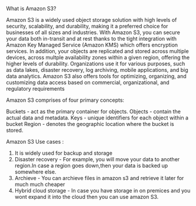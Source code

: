 
What is Amazon S3?

Amazon S3 is a widely used object storage solution with high levels of security, scalability, and durability, making it a preferred choice for businesses of all sizes and industries. With Amazon S3, you can secure your data both in-transit and at rest thanks to the tight integration with Amazon Key Managed Service (Amazon KMS) which offers encryption services. In addition, your objects are replicated and stored across multiple devices, across multple availability zones within a given region, offering the higher levels of durability. Organizations use it for various purposes, such as data lakes, disaster recovery, log archiving, mobile applications, and big data analytics. Amazon S3 also offers tools for optimizing, organizing, and customizing data access based on commercial, organizational, and regulatory requirements


Amazon S3 comprises of four primary concepts:

Buckets - act as the primary container for objects.
Objects - contain the actual data and metadata.
Keys - unique identifiers for each object within a bucket
Region - denotes the geographic location where the bucket is stored.

Amazon S3 Use cases :
1. It is widely used for backup and storage
2. Disaster recovery  - For example, you will move your data to another region.In case a region goes down,then your data is backed up somewhere else.
3. Archieve - You can archieve files in amazon s3 and retrieve it later for much much cheaper
4. Hybrid cloud storage - In case you have storage in on premices and you wont expand it into the cloud then you can use amazon S3.
